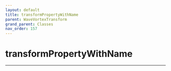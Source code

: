 ```yaml
---
layout: default
title: transformPropertyWithName
parent: WaveVortexTransform
grand_parent: Classes
nav_order: 157
---
```


#  transformPropertyWithName




---

